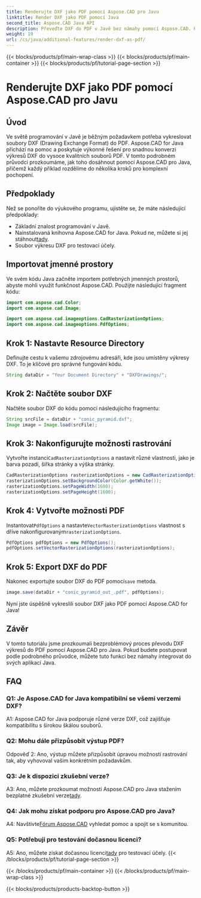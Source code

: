 ```yaml
---
title: Renderujte DXF jako PDF pomocí Aspose.CAD pro Javu
linktitle: Render DXF jako PDF pomocí Java
second_title: Aspose.CAD Java API
description: Převeďte DXF do PDF v Javě bez námahy pomocí Aspose.CAD. Postupujte podle našeho podrobného průvodce pro bezproblémové vykreslování.
weight: 19
url: /cs/java/additional-features/render-dxf-as-pdf/
---
```


{{< blocks/products/pf/main-wrap-class >}}
{{< blocks/products/pf/main-container >}}
{{< blocks/products/pf/tutorial-page-section >}}

# Renderujte DXF jako PDF pomocí Aspose.CAD pro Javu

## Úvod

Ve světě programování v Javě je běžným požadavkem potřeba vykreslovat soubory DXF (Drawing Exchange Format) do PDF. Aspose.CAD for Java přichází na pomoc a poskytuje výkonné řešení pro snadnou konverzi výkresů DXF do vysoce kvalitních souborů PDF. V tomto podrobném průvodci prozkoumáme, jak toho dosáhnout pomocí Aspose.CAD pro Java, přičemž každý příklad rozdělíme do několika kroků pro komplexní pochopení.

## Předpoklady

Než se ponoříte do výukového programu, ujistěte se, že máte následující předpoklady:

- Základní znalost programování v Javě.
-  Nainstalovaná knihovna Aspose.CAD for Java. Pokud ne, můžete si jej stáhnout[tady](https://releases.aspose.com/cad/java/).
- Soubor výkresu DXF pro testovací účely.

## Importovat jmenné prostory

Ve svém kódu Java začněte importem potřebných jmenných prostorů, abyste mohli využít funkčnost Aspose.CAD. Použijte následující fragment kódu:

```java
import com.aspose.cad.Color;
import com.aspose.cad.Image;

import com.aspose.cad.imageoptions.CadRasterizationOptions;
import com.aspose.cad.imageoptions.PdfOptions;
```

## Krok 1: Nastavte Resource Directory

Definujte cestu k vašemu zdrojovému adresáři, kde jsou umístěny výkresy DXF. To je klíčové pro správné fungování kódu. 

```java
String dataDir = "Your Document Directory" + "DXFDrawings/";
```

## Krok 2: Načtěte soubor DXF

Načtěte soubor DXF do kódu pomocí následujícího fragmentu:

```java
String srcFile = dataDir + "conic_pyramid.dxf";
Image image = Image.load(srcFile);
```

## Krok 3: Nakonfigurujte možnosti rastrování

 Vytvořte instanci`CadRasterizationOptions` a nastavit různé vlastnosti, jako je barva pozadí, šířka stránky a výška stránky.

```java
CadRasterizationOptions rasterizationOptions = new CadRasterizationOptions();
rasterizationOptions.setBackgroundColor(Color.getWhite());
rasterizationOptions.setPageWidth(1600);
rasterizationOptions.setPageHeight(1600);
```

## Krok 4: Vytvořte možnosti PDF

 Instantovat`PdfOptions` a nastavte`VectorRasterizationOptions` vlastnost s dříve nakonfigurovaným`rasterizationOptions`.

```java
PdfOptions pdfOptions = new PdfOptions();
pdfOptions.setVectorRasterizationOptions(rasterizationOptions);
```

## Krok 5: Export DXF do PDF

 Nakonec exportujte soubor DXF do PDF pomocí`save` metoda.

```java
image.save(dataDir + "conic_pyramid_out_.pdf", pdfOptions);
```

Nyní jste úspěšně vykreslili soubor DXF jako PDF pomocí Aspose.CAD for Java!

## Závěr

V tomto tutoriálu jsme prozkoumali bezproblémový proces převodu DXF výkresů do PDF pomocí Aspose.CAD pro Java. Pokud budete postupovat podle podrobného průvodce, můžete tuto funkci bez námahy integrovat do svých aplikací Java.

## FAQ

### Q1: Je Aspose.CAD for Java kompatibilní se všemi verzemi DXF?

A1: Aspose.CAD for Java podporuje různé verze DXF, což zajišťuje kompatibilitu s širokou škálou souborů.

### Q2: Mohu dále přizpůsobit výstup PDF?

Odpověď 2: Ano, výstup můžete přizpůsobit úpravou možností rastrování tak, aby vyhovoval vašim konkrétním požadavkům.

### Q3: Je k dispozici zkušební verze?

 A3: Ano, můžete prozkoumat možnosti Aspose.CAD pro Java stažením bezplatné zkušební verze[tady](https://releases.aspose.com/).

### Q4: Jak mohu získat podporu pro Aspose.CAD pro Java?

 A4: Navštivte[Fórum Aspose.CAD](https://forum.aspose.com/c/cad/19) vyhledat pomoc a spojit se s komunitou.

### Q5: Potřebuji pro testování dočasnou licenci?

 A5: Ano, můžete získat dočasnou licenci[tady](https://purchase.aspose.com/temporary-license/) pro testovací účely.
{{< /blocks/products/pf/tutorial-page-section >}}

{{< /blocks/products/pf/main-container >}}
{{< /blocks/products/pf/main-wrap-class >}}

{{< blocks/products/products-backtop-button >}}
